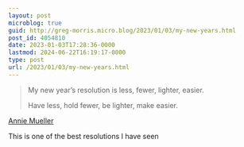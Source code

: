 ```yaml
---
layout: post
microblog: true
guid: http://greg-morris.micro.blog/2023/01/03/my-new-years.html
post_id: 4054810
date: 2023-01-03T17:28:36-0000
lastmod: 2024-06-22T16:19:17-0000
type: post
url: /2023/01/03/my-new-years.html
---
```

<blockquote>
<p>My new year’s resolution is less, fewer, lighter, easier.</p>
<p>Have less, hold fewer, be lighter, make easier.</p>
</blockquote>
<p><a class="u-in-reply-to" href="https://annie.micro.blog/2023/01/03/my-new-years.html">Annie Mueller</a></p>

<p>This is one of the best resolutions I have seen</p>
